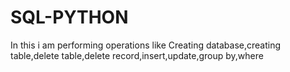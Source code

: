 # SQL-PYTHON
In this i am performing operations like Creating database,creating table,delete table,delete record,insert,update,group by,where
